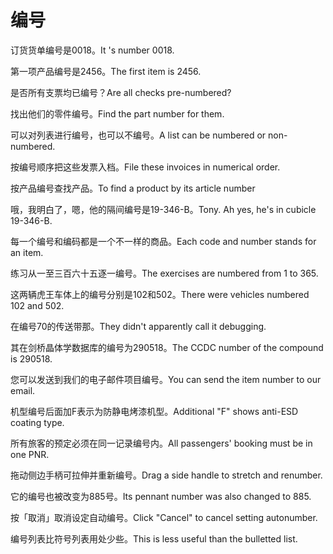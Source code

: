 # 编号

<p><span class="chinese">订货货单编号是0018。</span><span class="english">It 's number 0018.</span></p>

<p><span class="chinese">第一项产品编号是2456。</span><span class="english">The first item is 2456.</span></p>

<p><span class="chinese">是否所有支票均已编号？</span><span class="english">Are all checks pre-numbered?</span></p>

<p><span class="chinese">找出他们的零件编号。</span><span class="english">Find the part number for them.</span></p>

<p><span class="chinese">可以对列表进行编号，也可以不编号。</span><span class="english">A list can be numbered or non-numbered.</span></p>

<p><span class="chinese">按编号顺序把这些发票入档。</span><span class="english">File these invoices in numerical order.</span></p>

<p><span class="chinese">按产品编号查找产品。</span><span class="english">To find a product by its article number</span></p>

<p><span class="chinese">哦，我明白了，嗯，他的隔间编号是19-346-B。</span><span class="english">Tony. Ah yes, he's in cubicle 19-346-B.</span></p>

<p><span class="chinese">每一个编号和编码都是一个不一样的商品。</span><span class="english">Each code and number stands for an item.</span></p>

<p><span class="chinese">练习从一至三百六十五逐一编号。</span><span class="english">The exercises are numbered from 1 to 365.</span></p>

<p><span class="chinese">这两辆虎王车体上的编号分别是102和502。</span><span class="english">There were vehicles numbered 102 and 502.</span></p>

<p><span class="chinese">在编号70的传送带那。</span><span class="english">They didn't apparently call it debugging.</span></p>

<p><span class="chinese">其在剑桥晶体学数据库的编号为290518。</span><span class="english">The CCDC number of the compound is 290518.</span></p>

<p><span class="chinese">您可以发送到我们的电子邮件项目编号。</span><span class="english">You can send the item number to our email.</span></p>

<p><span class="chinese">机型编号后面加F表示为防静电烤漆机型。</span><span class="english">Additional "F" shows anti-ESD coating type.</span></p>

<p><span class="chinese">所有旅客的预定必须在同一记录编号内。</span><span class="english">All passengers' booking must be in one PNR.</span></p>

<p><span class="chinese">拖动侧边手柄可拉伸并重新编号。</span><span class="english">Drag a side handle to stretch and renumber.</span></p>

<p><span class="chinese">它的编号也被改变为885号。</span><span class="english">Its pennant number was also changed to 885.</span></p>

<p><span class="chinese">按「取消」取消设定自动编号。</span><span class="english">Click "Cancel" to cancel setting autonumber.</span></p>

<p><span class="chinese">编号列表比符号列表用处少些。</span><span class="english">This is less useful than the bulletted list.</span></p>

